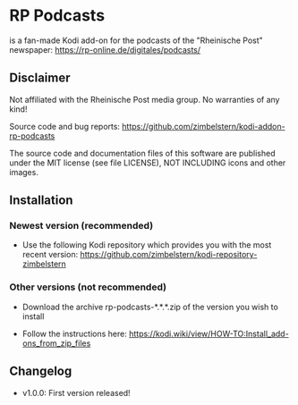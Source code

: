 # RP Podcasts

is a fan-made Kodi add-on for the podcasts of the "Rheinische Post" newspaper:
https://rp-online.de/digitales/podcasts/

## Disclaimer

Not affiliated with the Rheinische Post media group. No warranties of any kind!

Source code and bug reports: https://github.com/zimbelstern/kodi-addon-rp-podcasts

The source code and documentation files of this software are published under the MIT license (see file LICENSE), NOT INCLUDING icons and other images.

## Installation
### Newest version (recommended)
- Use the following Kodi repository which provides you with the most recent version: https://github.com/zimbelstern/kodi-repository-zimbelstern

### Other versions (not recommended)
- Download the archive rp-podcasts-\*.\*.\*.zip of the version you wish to install

- Follow the instructions here: https://kodi.wiki/view/HOW-TO:Install_add-ons_from_zip_files

## Changelog
- v1.0.0: First version released!


